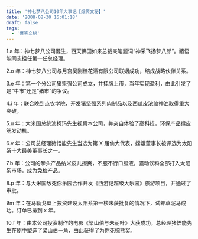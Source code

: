 ```yaml
---
title: '神七梦八公司10年大事记【爆笑文秘】'
date: '2008-08-30 16:01:18'
draft: false
tags:
  - '爆笑文秘'
---
```


1.a 年：神七梦八公司诞生，西天佛国如来总裁亲笔题词“神采飞扬梦八郎”。猪悟能同志担任第一任总经理。

2.o 年：神七梦八公司与月宫吴刚桂花酒有限公司联姻成功，结成战略伙伴关系。

3.e 年：第一个分公司猪坚强公司成立，并挂牌上市，当年实现盈利，由此引发了是“牛市”还是“猪市”的争议。

4.i 年：联合晚到点农学院，开发猪坚强系列肉制品以及西瓜皮浓缩神油取得重大突破。

5.u 年：大米国总统澳柯玛先生视察本公司，并亲自体验了高科技，环保产品猴皮筋发动机。

6.v 年：公司总经理猪悟能先生当选为第 X 届仙大代表，嫦娥董事长被评选为太阳系十大最美董事长之一。

7.b 年：公司的拳头产品纳米皮儿擦爽，不服不行口服液，骚动饮料全部打入太阳系市场，成为免检产品。

8.p 年：与大米国敌死你乐园合作开发《西游记超级大乐园》旅游项目，并通过了审批。

9m 年：在马勒戈壁上投资建设太阳系第一楼未获批复的情况下，试养草泥马成功。订单已排到 x 年。

10.f 年：由本公司投资制作的电影《梁山伯与朱丽叶》大获成功。总经理猪悟能先生在剧中塑造了梁山伯一角，由此获得了为你死棕熊奖。
